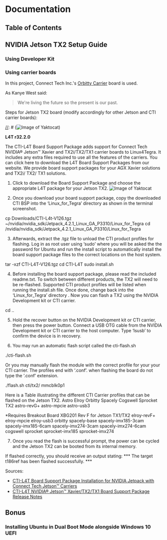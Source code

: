 # Documentation

## Table of Contents

## NVIDIA Jetson TX2 Setup Guide

### Using Developer Kit

### Using carrier boards
In this project, Connect Tech Inc.'s [Orbitty Carrier](http://connecttech.com/product/orbitty-carrier-for-nvidia-jetson-tx2-tx1/) board is used.

As Kanye West said:

> We're living the future so
> the present is our past.

Steps for Jetson TX2 board (modify accordingly for other Jetson and CTI carrier boards):

[//]: <> (If you want to embed images, this is how you do it:)

[//]: # (![Image of Yaktocat](https://octodex.github.com/images/yaktocat.png))


**L4T r32.2.0**

The CTI-L4T Board Support Package adds support for Connect Tech NVIDIA® Jetson™ Xavier and TX2i/TX2/TX1 carrier boards to Linux4Tegra. It includes any extra files required to use all the features of the carriers. You can click here to download the L4T Board Support Packages from our website. We provide board support packages for your AGX Xavier solutions and TX2i/ TX2/ TX1 solutions.

1. Click to download the Board Support Package and choose the appropriate L4T package for your Jetson TX2.
![Image of Yaktocat](https://github.com/rachit-aggarwal/docs/master/images/BSPLink_TX2_32_2.jpg)

2. Once you download your board support package, copy the downloaded CTI BSP into the ‘Linux_for_Tegra’ directory as shown in the terminal screenshot.

cp Downloads/CTI-L4t-V126.tgz ~/nvidia/nvidia_sdk/Jetpack_4.2.1_Linux_GA_P3310/Linux_for_Tegra
cd /nvidia/nvidia_sdk/Jetpack_4.2.1_Linux_GA_P3310/Linux_for_Tegra

3. Afterwards, extract the .tgz file to unload the CTI product profiles for flashing. Log in as root user using ‘sudo’ where you will be asked the the password for Ubuntu and run the install script to automatically install the board support package files to the correct locations on the host system.

tar -xzf CTI-L4T-V126.tgz
cd CTI-L4T
sudo install.sh

4. Before installing the board support package, please read the included readme.txt. To switch between different products, the TX2 will need to be re-flashed. Supported CTI product profiles will be listed when running the install.sh file. Once done, change back into the ‘Linux_for_Tegra’ directory . Now you can flash a TX2 using the NVIDIA Development kit or CTI carrier.

cd ..

5. Hold the recover button on the NVIDIA Development kit or CTI carrier, then press the power button. Connect a USB OTG cable from the NVIDIA Development kit or CTI carrier to the host computer. Type ‘lsusb’ to confirm the device is in recovery.

6. You may run an automatic flash script called the cti-flash.sh

./cti-flash.sh

Or you may manually flash the module with the correct profile for your your CTI carrier.
The profiles end with ‘.conf’. when flashing the board do not type the ‘.conf’ extension.

./flash.sh cti/tx2/<CTI Carrier Profile> mmcblk0p1

Here is a Table illustrating the different CTI Carrier profiles that can be flashed on the Jetson TX2.
 	Astro	Elroy	Orbitty	Spacely	Cogswell	Sprocket
TX2	astro-revG+
astro-mpcie
astro-usb3

*Requires
Breakout Board
XBG201 Rev F for
Jetson TX1/TX2	elroy-revF+
elroy-mpcie
elroy-usb3	orbitty	spacely-base
spacely-imx185-3cam
spacely-imx185-6cam
spacely-imx274-3cam
spacely-imx274-6cam	cogswell 	sprocket
sprocket-imx185
sprocket-imx274

7. Once you read the flash is successful prompt, the power can be cycled and the Jetson TX2 can be booted from its internal memory.

If flashed correctly, you should receive an output stating:
*** The target t186ref has been flashed successfully. ***


Sources:

* [CTI-L4T Board Support Package Installation for NVIDIA Jetpack with Connect Tech Jetson™ Carriers](http://connecttech.com/resource-center/flashing-jetson-tx2-tx2i-tx1-xavier/)
* [CTI-L4T NVIDIA® Jetson™ Xavier/TX2/TX1 Board Support Package Release Notes](http://connecttech.com/resource-center/cti-l4t-nvidia-jetson-board-support-package-release-notes/)


## Bonus
### Installing Ubuntu in Dual Boot Mode alongside Windows 10 UEFI
